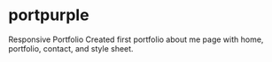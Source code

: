 # portpurple
 Responsive Portfolio
Created first portfolio about me page with home, portfolio, contact, and style sheet. 